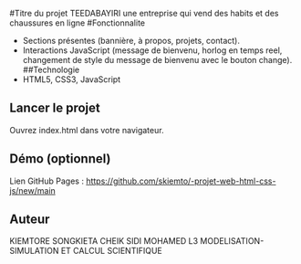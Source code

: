 #Titre du projet
TEEDABAYIRI une entreprise qui  vend des habits et des chaussures en ligne 
#Fonctionnalite
- Sections présentes (bannière, à propos, projets, contact).
- Interactions JavaScript (message de bienvenu, horlog en temps reel, changement de style du message de bienvenu avec le bouton change).
##Technologie
- HTML5, CSS3, JavaScript
## Lancer le projet 
Ouvrez index.html dans votre navigateur.
## Démo (optionnel) 
Lien GitHub Pages : https://github.com/skiemto/-projet-web-html-css-js/new/main
## Auteur 
KIEMTORE SONGKIETA CHEIK SIDI MOHAMED L3 MODELISATION-SIMULATION ET CALCUL SCIENTIFIQUE
